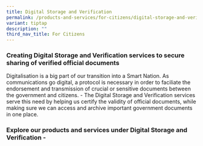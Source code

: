 ```yaml
---
title: Digital Storage and Verification
permalink: /products-and-services/for-citizens/digital-storage-and-verification/
variant: tiptap
description: ""
third_nav_title: For Citizens
---
```

<h3><strong>Creating Digital Storage and Verification services to secure sharing of verified official documents</strong></h3>
<p>Digitalisation is a big part of our transition into a Smart Nation. As
communications go digital, a protocol is necessary in order to faciliate
the endorsement and transmission of crucial or sensitive documents between
the government and citizens. - The Digital Storage and Verification services
serve this need by helping us certify the validity of official documents,
while making sure we can access and archive important government documents
in one place.</p>
<h3><strong>Explore our products and services under Digital Storage and Verification </strong>-</h3>
<h3></h3>
<p></p>